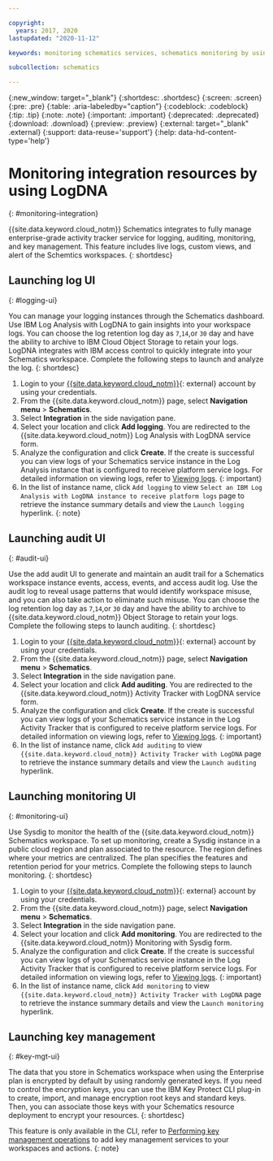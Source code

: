 ```yaml
---

copyright:
  years: 2017, 2020
lastupdated: "2020-11-12"

keywords: monitoring schematics services, schematics monitoring by using sysdig, auditing, key management, logging, integration services

subcollection: schematics

---
```


{:new_window: target="_blank"}
{:shortdesc: .shortdesc}
{:screen: .screen}
{:pre: .pre}
{:table: .aria-labeledby="caption"}
{:codeblock: .codeblock}
{:tip: .tip}
{:note: .note}
{:important: .important}
{:deprecated: .deprecated}
{:download: .download}
{:preview: .preview}
{:external: target="_blank" .external}
{:support: data-reuse='support'}
{:help: data-hd-content-type='help'}

# Monitoring integration resources by using LogDNA
{: #monitoring-integration}

{{site.data.keyword.cloud_notm}} Schematics integrates to fully manage enterprise-grade activity tracker service for logging, auditing, monitoring, and key management. This feature includes live logs, custom views, and alert of the Schemtics workspaces.
{: shortdesc}

## Launching log UI
{: #logging-ui}

You can manage your logging instances through the Schematics dashboard. Use IBM Log Analysis with LogDNA to gain insights into your workspace logs. You can choose the log retention log day as `7`,`14`,or `30` day and have the ability to archive to IBM Cloud Object Storage to retain your logs. LogDNA integrates with IBM access control to quickly integrate into your Schematics workspace. Complete the following steps to launch and analyze the log.
{: shortdesc}

1. Login to your [{{site.data.keyword.cloud_notm}}](https://cloud.ibm.com/){: external} account by using your credentials. 
2. From the {{site.data.keyword.cloud_notm}} page, select **Navigation menu** > **Schematics**.
3. Select **Integration** in the side navigation pane.
4. Select your location and click **Add logging**. You are redirected to the {{site.data.keyword.cloud_notm}} Log Analysis with LogDNA service form.
5. Analyze the configuration and click **Create**.
   If the create is successful you can view logs of your Schematics service instance in the Log Analysis instance that is configured to receive platform service logs. For detailed information on viewing logs, refer to [Viewing logs](/docs/Log-Analysis-with-LogDNA?topic=Log-Analysis-with-LogDNA-view_logs).
   {: important}
6. In the list of instance name, click `Add logging` to view `Select an IBM Log Analysis with LogDNA instance to receive platform logs` page to retrieve the instance summary details and view the `Launch logging` hyperlink.
{: note}

## Launching audit UI
{: #audit-ui}

Use the add audit UI to generate and maintain an audit trail for a Schematics workspace instance events, access, events, and access audit log. Use the audit log to reveal usage patterns that would identify workspace misuse, and you can also take action to eliminate such misuse. You can choose the log retention log day as `7`,`14`,or `30` day and have the ability to archive to {{site.data.keyword.cloud_notm}} Object Storage to retain your logs. Complete the following steps to launch auditing.
{: shortdesc}

1. Login to your [{{site.data.keyword.cloud_notm}}](https://cloud.ibm.com/){: external} account by using your credentials. 
2. From the {{site.data.keyword.cloud_notm}} page, select **Navigation menu** > **Schematics**.
3. Select **Integration** in the side navigation pane.
4. Select your location and click **Add auditing**. You are redirected to the {{site.data.keyword.cloud_notm}} Activity Tracker with LogDNA service form.
5. Analyze the configuration and click **Create**.
   If the create is successful you can view logs of your Schematics service instance in the Log Activity Tracker that is configured to receive platform service logs. For detailed information on viewing logs, refer to [Viewing logs](/docs/Log-Analysis-with-LogDNA?topic=Log-Analysis-with-LogDNA-view_logs).
   {: important}
6. In the list of instance name, click `Add auditing` to view `{{site.data.keyword.cloud_notm}} Activity Tracker with LogDNA` page to retrieve the instance summary details and view the `Launch auditing` hyperlink.


## Launching monitoring UI
{: #monitoring-ui}

Use Sysdig to monitor the health of the {{site.data.keyword.cloud_notm}} Schematics workspace. To set up monitoring, create a Sysdig instance in a public cloud region and plan associated to the resource. The region defines where your metrics are centralized. The plan specifies the features and retention period for your metrics. Complete the following steps to launch monitoring.
{: shortdesc}

1. Login to your [{{site.data.keyword.cloud_notm}}](https://cloud.ibm.com/){: external} account by using your credentials. 
2. From the {{site.data.keyword.cloud_notm}} page, select **Navigation menu** > **Schematics**.
3. Select **Integration** in the side navigation pane.
4. Select your location and click **Add monitoring**. You are redirected to the {{site.data.keyword.cloud_notm}} Monitoring with Sysdig form.
5. Analyze the configuration and click **Create**.
  If the create is successful you can view logs of your Schematics service instance in the Log Activity Tracker that is configured to receive platform service logs. For detailed information on viewing logs, refer to [Viewing logs](/docs/Log-Analysis-with-LogDNA?topic=Log-Analysis-with-LogDNA-view_logs).
  {: important}
6. In the list of instance name, click `Add monitoring` to view `{{site.data.keyword.cloud_notm}} Activity Tracker with LogDNA` page to retrieve the instance summary details and view the `Launch monitoring` hyperlink.

## Launching key management
{: #key-mgt-ui}

The data that you store in Schematics workspace when using the Enterprise plan is encrypted by default by using randomly generated keys. If you need to control the encryption keys, you can use the IBM Key Protect CLI plug-in to create, import, and manage encryption root keys and standard keys. Then, you can associate those keys with your Schematics resource deployment to encrypt your resources.
{: shortdesc}

This feature is only available in the CLI, refer to [Performing key management operations](/docs/hs-crypto?topic=hs-crypto-set-up-cli) to add key management services to your workspaces and actions.
{: note}